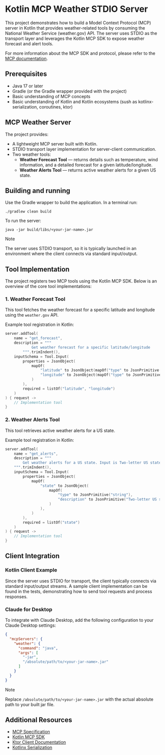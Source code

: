 # Kotlin MCP Weather STDIO Server

This project demonstrates how to build a Model Context Protocol (MCP) server in Kotlin that provides weather-related
tools by consuming the National Weather Service (weather.gov) API. The server uses STDIO as the transport layer and
leverages the Kotlin MCP SDK to expose weather forecast and alert tools.

For more information about the MCP SDK and protocol, please refer to
the [MCP documentation](https://modelcontextprotocol.io/introduction).

## Prerequisites

- Java 17 or later
- Gradle (or the Gradle wrapper provided with the project)
- Basic understanding of MCP concepts
- Basic understanding of Kotlin and Kotlin ecosystems (sush as kotlinx-serialization, coroutines, ktor)

## MCP Weather Server

The project provides:

- A lightweight MCP server built with Kotlin.
- STDIO transport layer implementation for server-client communication.
- Two weather tools:
    - **Weather Forecast Tool** — returns details such as temperature, wind information, and a detailed forecast for a
      given latitude/longitude.
    - **Weather Alerts Tool** — returns active weather alerts for a given US state.

## Building and running

Use the Gradle wrapper to build the application. In a terminal run:

```shell
./gradlew clean build
```

To run the server:

```shell
java -jar build/libs/<your-jar-name>.jar
```

> [!NOTE]
> The server uses STDIO transport, so it is typically launched in an environment where the client connects via standard
> input/output.

## Tool Implementation

The project registers two MCP tools using the Kotlin MCP SDK. Below is an overview of the core tool implementations:

### 1. Weather Forecast Tool

This tool fetches the weather forecast for a specific latitude and longitude using the `weather.gov` API.

Example tool registration in Kotlin:

```kotlin
server.addTool(
    name = "get_forecast",
    description = """
            Get weather forecast for a specific latitude/longitude
        """.trimIndent(),
    inputSchema = Tool.Input(
        properties = JsonObject(
            mapOf(
                "latitude" to JsonObject(mapOf("type" to JsonPrimitive("number"))),
                "longitude" to JsonObject(mapOf("type" to JsonPrimitive("number"))),
            )
        ),
        required = listOf("latitude", "longitude")
    )
) { request ->
    // Implementation tool
}
```

### 2. Weather Alerts Tool

This tool retrieves active weather alerts for a US state.

Example tool registration in Kotlin:

```kotlin
server.addTool(
    name = "get_alerts",
    description = """
        Get weather alerts for a US state. Input is Two-letter US state code (e.g. CA, NY)
    """.trimIndent(),
    inputSchema = Tool.Input(
        properties = JsonObject(
            mapOf(
                "state" to JsonObject(
                    mapOf(
                        "type" to JsonPrimitive("string"),
                        "description" to JsonPrimitive("Two-letter US state code (e.g. CA, NY)")
                    )
                ),
            )
        ),
        required = listOf("state")
    )
) { request ->
    // Implementation tool
}
```

## Client Integration

### Kotlin Client Example

Since the server uses STDIO for transport, the client typically connects via standard input/output streams. A sample
client implementation can be found in the tests, demonstrating how to send tool requests and process responses.

### Claude for Desktop

To integrate with Claude Desktop, add the following configuration to your Claude Desktop settings:

```json
{
  "mcpServers": {
    "weather": {
      "command": "java",
      "args": [
        "-jar",
        "/absolute/path/to/<your-jar-name>.jar"
      ]
    }
  }
}
```

> [!NOTE]
> Replace `/absolute/path/to/<your-jar-name>.jar` with the actual absolute path to your built jar file.

## Additional Resources

- [MCP Specification](https://spec.modelcontextprotocol.io/)
- [Kotlin MCP SDK](https://github.com/modelcontextprotocol/kotlin-sdk)
- [Ktor Client Documentation](https://ktor.io/docs/welcome.html)
- [Kotlinx Serialization](https://kotlinlang.org/docs/serialization.html)

